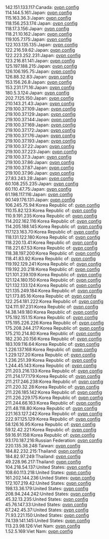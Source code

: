 142.151.133.117:Canada: [ovpn config](vpn/142_151_133_117.ovpn)  
114.144.5.161:Japan: [ovpn config](vpn/114_144_5_161.ovpn)  
115.163.36.3:Japan: [ovpn config](vpn/115_163_36_3.ovpn)  
118.156.253.174:Japan: [ovpn config](vpn/118_156_253_174.ovpn)  
118.17.3.156:Japan: [ovpn config](vpn/118_17_3_156.ovpn)  
118.21.10.162:Japan: [ovpn config](vpn/118_21_10_162.ovpn)  
119.105.7.175:Japan: [ovpn config](vpn/119_105_7_175.ovpn)  
122.103.135.135:Japan: [ovpn config](vpn/122_103_135_135.ovpn)  
122.216.59.62:Japan: [ovpn config](vpn/122_216_59_62.ovpn)  
122.223.252.231:Japan: [ovpn config](vpn/122_223_252_231.ovpn)  
123.216.81.141:Japan: [ovpn config](vpn/123_216_81_141.ovpn)  
125.197.188.215:Japan: [ovpn config](vpn/125_197_188_215.ovpn)  
126.106.195.75:Japan: [ovpn config](vpn/126_106_195_75.ovpn)  
126.88.32.83:Japan: [ovpn config](vpn/126_88_32_83.ovpn)  
153.156.26.8:Japan: [ovpn config](vpn/153_156_26_8.ovpn)  
153.231.171.16:Japan: [ovpn config](vpn/153_231_171_16.ovpn)  
180.5.3.124:Japan: [ovpn config](vpn/180_5_3_124.ovpn)  
202.7.125.150:Japan: [ovpn config](vpn/202_7_125_150.ovpn)  
210.143.21.43:Japan: [ovpn config](vpn/210_143_21_43.ovpn)  
219.100.37.109:Japan: [ovpn config](vpn/219_100_37_109.ovpn)  
219.100.37.129:Japan: [ovpn config](vpn/219_100_37_129.ovpn)  
219.100.37.144:Japan: [ovpn config](vpn/219_100_37_144.ovpn)  
219.100.37.169:Japan: [ovpn config](vpn/219_100_37_169.ovpn)  
219.100.37.172:Japan: [ovpn config](vpn/219_100_37_172.ovpn)  
219.100.37.176:Japan: [ovpn config](vpn/219_100_37_176.ovpn)  
219.100.37.193:Japan: [ovpn config](vpn/219_100_37_193.ovpn)  
219.100.37.22:Japan: [ovpn config](vpn/219_100_37_22.ovpn)  
219.100.37.223:Japan: [ovpn config](vpn/219_100_37_223.ovpn)  
219.100.37.3:Japan: [ovpn config](vpn/219_100_37_3.ovpn)  
219.100.37.86:Japan: [ovpn config](vpn/219_100_37_86.ovpn)  
219.100.37.87:Japan: [ovpn config](vpn/219_100_37_87.ovpn)  
219.100.37.96:Japan: [ovpn config](vpn/219_100_37_96.ovpn)  
27.83.243.28:Japan: [ovpn config](vpn/27_83_243_28.ovpn)  
60.108.255.235:Japan: [ovpn config](vpn/60_108_255_235.ovpn)  
60.110.47.75:Japan: [ovpn config](vpn/60_110_47_75.ovpn)  
61.198.117.116:Japan: [ovpn config](vpn/61_198_117_116.ovpn)  
90.149.176.131:Japan: [ovpn config](vpn/90_149_176_131.ovpn)  
106.245.75.94:Korea Republic of: [ovpn config](vpn/106_245_75_94.ovpn)  
110.15.82.123:Korea Republic of: [ovpn config](vpn/110_15_82_123.ovpn)  
110.9.191.235:Korea Republic of: [ovpn config](vpn/110_9_191_235.ovpn)  
114.202.162.116:Korea Republic of: [ovpn config](vpn/114_202_162_116.ovpn)  
114.205.188.145:Korea Republic of: [ovpn config](vpn/114_205_188_145.ovpn)  
117.123.163.70:Korea Republic of: [ovpn config](vpn/117_123_163_70.ovpn)  
118.131.122.180:Korea Republic of: [ovpn config](vpn/118_131_122_180.ovpn)  
118.220.13.41:Korea Republic of: [ovpn config](vpn/118_220_13_41.ovpn)  
118.221.67.53:Korea Republic of: [ovpn config](vpn/118_221_67_53.ovpn)  
118.38.197.200:Korea Republic of: [ovpn config](vpn/118_38_197_200.ovpn)  
118.41.83.92:Korea Republic of: [ovpn config](vpn/118_41_83_92.ovpn)  
119.192.129.241:Korea Republic of: [ovpn config](vpn/119_192_129_241.ovpn)  
119.192.20.218:Korea Republic of: [ovpn config](vpn/119_192_20_218.ovpn)  
121.101.239.109:Korea Republic of: [ovpn config](vpn/121_101_239_109.ovpn)  
121.124.180.150:Korea Republic of: [ovpn config](vpn/121_124_180_150.ovpn)  
121.132.133.124:Korea Republic of: [ovpn config](vpn/121_132_133_124.ovpn)  
121.135.249.184:Korea Republic of: [ovpn config](vpn/121_135_249_184.ovpn)  
121.173.85.16:Korea Republic of: [ovpn config](vpn/121_173_85_16.ovpn)  
122.254.181.222:Korea Republic of: [ovpn config](vpn/122_254_181_222.ovpn)  
124.111.97.231:Korea Republic of: [ovpn config](vpn/124_111_97_231.ovpn)  
14.38.149.180:Korea Republic of: [ovpn config](vpn/14_38_149_180.ovpn)  
175.192.151.15:Korea Republic of: [ovpn config](vpn/175_192_151_15.ovpn)  
175.195.226.226:Korea Republic of: [ovpn config](vpn/175_195_226_226.ovpn)  
175.208.244.217:Korea Republic of: [ovpn config](vpn/175_208_244_217.ovpn)  
175.210.214.80:Korea Republic of: [ovpn config](vpn/175_210_214_80.ovpn)  
182.230.20.156:Korea Republic of: [ovpn config](vpn/182_230_20_156.ovpn)  
183.109.116.64:Korea Republic of: [ovpn config](vpn/183_109_116_64.ovpn)  
1.226.137.168:Korea Republic of: [ovpn config](vpn/1_226_137_168.ovpn)  
1.229.127.20:Korea Republic of: [ovpn config](vpn/1_229_127_20.ovpn)  
1.236.251.39:Korea Republic of: [ovpn config](vpn/1_236_251_39.ovpn)  
1.244.45.143:Korea Republic of: [ovpn config](vpn/1_244_45_143.ovpn)  
211.203.216.133:Korea Republic of: [ovpn config](vpn/211_203_216_133.ovpn)  
211.214.177.179:Korea Republic of: [ovpn config](vpn/211_214_177_179.ovpn)  
211.217.246.238:Korea Republic of: [ovpn config](vpn/211_217_246_238.ovpn)  
211.220.32.28:Korea Republic of: [ovpn config](vpn/211_220_32_28.ovpn)  
211.226.185.142:Korea Republic of: [ovpn config](vpn/211_226_185_142.ovpn)  
211.226.229.175:Korea Republic of: [ovpn config](vpn/211_226_229_175.ovpn)  
211.244.66.163:Korea Republic of: [ovpn config](vpn/211_244_66_163.ovpn)  
211.48.118.80:Korea Republic of: [ovpn config](vpn/211_48_118_80.ovpn)  
221.163.127.242:Korea Republic of: [ovpn config](vpn/221_163_127_242.ovpn)  
222.97.125.129:Korea Republic of: [ovpn config](vpn/222_97_125_129.ovpn)  
58.126.16.95:Korea Republic of: [ovpn config](vpn/58_126_16_95.ovpn)  
59.12.42.221:Korea Republic of: [ovpn config](vpn/59_12_42_221.ovpn)  
59.16.91.158:Korea Republic of: [ovpn config](vpn/59_16_91_158.ovpn)  
93.170.187.216:Russian Federation: [ovpn config](vpn/93_170_187_216.ovpn)  
220.135.38.248:Taiwan: [ovpn config](vpn/220_135_38_248.ovpn)  
184.82.232.215:Thailand: [ovpn config](vpn/184_82_232_215.ovpn)  
184.82.97.249:Thailand: [ovpn config](vpn/184_82_97_249.ovpn)  
49.228.96.217:Thailand: [ovpn config](vpn/49_228_96_217.ovpn)  
104.218.54.137:United States: [ovpn config](vpn/104_218_54_137.ovpn)  
108.60.113.218:United States: [ovpn config](vpn/108_60_113_218.ovpn)  
161.202.144.236:United States: [ovpn config](vpn/161_202_144_236.ovpn)  
172.107.219.42:United States: [ovpn config](vpn/172_107_219_42.ovpn)  
198.13.36.179:United States: [ovpn config](vpn/198_13_36_179.ovpn)  
208.94.244.242:United States: [ovpn config](vpn/208_94_244_242.ovpn)  
45.32.13.235:United States: [ovpn config](vpn/45_32_13_235.ovpn)  
45.76.147.33:United States: [ovpn config](vpn/45_76_147_33.ovpn)  
67.242.45.37:United States: [ovpn config](vpn/67_242_45_37.ovpn)  
71.93.221.150:United States: [ovpn config](vpn/71_93_221_150.ovpn)  
74.139.141.145:United States: [ovpn config](vpn/74_139_141_145.ovpn)  
113.23.98.126:Viet Nam: [ovpn config](vpn/113_23_98_126.ovpn)  
1.52.5.169:Viet Nam: [ovpn config](vpn/1_52_5_169.ovpn)  

